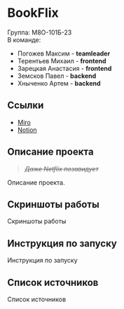 # BookFlix

Группа: М8О-101Б-23  
В команде:

+ Погожев Максим - __teamleader__
+ Терентьев Михаил - __frontend__
+ Зарецкая Анастасия - __frontend__
+ Земсков Павел - __backend__
+ Хныченко Артем - __backend__

## Ссылки
- [Miro](https://miro.com/app/board/uXjVKa_7LCk=/)
- [Notion](https://www.notion.so/a8652977f6ff4a67b2690ac26c07233f?v=a2426f9d322e4f5dbc60f4a567b308e2)

## Описание проекта

>~~_Даже Netflix позавидует_~~

Описание проекта.

## Скриншоты работы

Скриншоты работы

## Инструкция по запуску

Инструкция по запуску

## Список источников

Список источников
